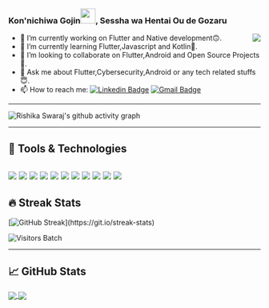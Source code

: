 ### Kon'nichiwa Gojin<img src="https://raw.githubusercontent.com/MartinHeinz/MartinHeinz/master/wave.gif" width="30px">, Sessha wa Hentai Ou de Gozaru

<img src="https://telegra.ph/file/37ba028829b52402cab4e.gif" align="right">

- 🔭  I’m currently working on Flutter and Native development🙃.
- 🌱  I’m currently learning Flutter,Javascript and Kotlin💖.
- 👯  I’m looking to collaborate on Flutter,Android and Open Source Projects🙂.
- 💬  Ask me about Flutter,Cybersecurity,Android or any tech related stuffs😇.
- 📫  How to reach me:  [![Linkedin Badge](https://img.shields.io/badge/-RishikaSwaraj-blue?style=flat-square&logo=Linkedin&logoColor=white&link=https://www.linkedin.com/in/rishika-swaraj-0755561a2/)](https://www.linkedin.com/in/harshil-jain-000/)
[![Gmail Badge](https://img.shields.io/badge/-rishikaswaraj237@gmail.com-c14438?style=flat-square&logo=Gmail&logoColor=white&link=mailto:kutabare.eerito@gmail.com)](mailto:rishikaswaraj237@gmail.com)

------------------------------------------------------------------------------------------------------------------------------------------------------------------------------

![Rishika Swaraj's github activity graph](https://activity-graph.herokuapp.com/graph?username=HentaiOusama&theme=react-dark&hide_border=true&area=true)

------------------------------------------------------------------------------------------------------------------------------------------------------------------------------
## 🔧 Tools & Technologies 
![](https://img.shields.io/badge/IDE-JetBrains-informational?style=flat&logo=intellij-idea&logoColor=white&color=2bbc8a)
![](https://img.shields.io/badge/Editor-VSCode-informational?style=flat&logo=intellij-idea&logoColor=white&color=2bbc8a)
![](https://img.shields.io/badge/Code-C-informational?style=flat&logo=C&logoColor=white&color=2bbc8a)
![](https://img.shields.io/badge/Code-C++-informational?style=flat&logo=C++&logoColor=white&color=2bbc8a)
![](https://img.shields.io/badge/Code-HTML5-informational?style=flat&logo=HTML5&logoColor=white&color=2bbc8a)
![](https://img.shields.io/badge/Code-CSS3-informational?style=flat&logo=CSS3&logoColor=white&color=2bbc8a)
![](https://img.shields.io/badge/Code-JavaScript-informational?style=flat&logo=javascript&logoColor=white&color=2bbc8a)
![](https://img.shields.io/badge/Code-Java-informational?style=flat&logo=java&logoColor=white&color=2bbc8a)
![](https://img.shields.io/badge/Code-Pyhton-informational?style=flat&logo=python&logoColor=white&color=2bbc8a)
![](https://img.shields.io/badge/Shell-Bash-informational?style=flat&logo=gnu-bash&logoColor=white&color=2bbc8a)
![](https://img.shields.io/badge/Tools-SQL-informational?style=flat&logo=postgresql&logoColor=white&color=2bbc8a)
--------------------------------------------------------------------------------------------------------------------------------------------------------------------------------
## 🔥 Streak Stats

[![GitHub Streak](https://github-readme-streak-stats.herokuapp.com/?user=HentaiOusama&theme=dark&hide_border=true")](https://git.io/streak-stats)

![Visitors Batch](https://visitor-badge.laobi.icu/badge?page_id=HentaiOusama.HentaiOusama)

--------------------------------------------------------------------------------------------------------------------------------------------------------------------------------
## &#x1f4c8; GitHub Stats
<a  href="https://github.com/HentaiOusama/github-readme-stats">
<img align="center" src= "https://github-readme-stats.vercel.app/api?username=HentaiOusama&&show_icons=true&title_color=merko&icon_color=bb2acf&text_color=daf7dc&bg_color=151515">
</a>
<a href="https://github.com/HentaiOusama/HentaiOusama">
  <img align="center" src="https://github-readme-stats.vercel.app/api/top-langs/?username=HentaiOusama&hide=java,html,tex&title_color=ffffff&text_color=c9cacc&icon_color=2bbc8a&bg_color=1d1f21&langs_count=5" />
</a>
